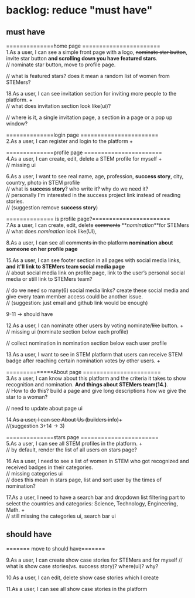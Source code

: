 # backlog: reduce "must have"

## must have

==============home page =======================  
1.As a user, I can see a simple front page with a logo, ~~nominate star button~~, invite star button  __and scrolling down you have featured stars__.  
// nominate star button, move to profile page.

// what is featured stars? does it mean a random list of women from STEMers?

18.As a user, I can see invitation section for inviting more people to the platform. +  
// what does invitation section look like(ui)?  

// where is it, a single invitation page, a section in a page or a pop up window?  

==============login page =======================  
2.As a user, I can register and login to the platform +  

==============profile page =======================  
4.As a user, I can create, edit, delete a STEM profile for myself +  
// missing ui

6.As a user, I want to see real name, age, profession, __success story__, city, country, photo in STEM profile  
// what is __success story__? who write it? why do we need it?  
// personally I'm interested in the success project link instead of reading stories.  
// (suggestion remove __success story__)

============== is profile page?=======================  
7.As a user, I can create, edit, delete ~~comments~~ **_nomination_**for STEMers  
// what does _nomination_ look like(UI),

8.As a user, I can see all  ~~comments in the platform~~ __nomination about someone on her profile page__

15.As a user, I can see footer section in all pages with social media links, __and it'll link to STEMers team social media page__  
// about social media link on profile page, link to the user’s personal social media or still link to STEMers team?

// do we need so many(6) social media links? create these social media and give every team member access could be another issue.  
// (suggestion: just email and github link would be enough)

 9-11  -> should have

12.As a user, I can nominate other users by voting nominate/~~like~~ button. +  
// missing ui (nominate section below each profile)

// collect nomination in nomination section below each user profile

13.As a user, I want to see in STEM platform that users can receive STEM badge after reaching certain nomination votes by other users. +

==============About page =======================  
3.As a user, I can know about this platform and the criteria it takes to show recognition and nomination. __And things about STEMers team(14.)__.  
// How to do this? build a page and give long descriptions how we give the star to a woman?  

// need to update about page ui

14.~~As a user, I can see About Us (builders info)+~~  
//(suggestion 3+14 -> 3)

==============stars page =======================  
5.As a user, I can see all STEM profiles in the platform. +  
// by default, render the list of all users on stars page?

16.As a user, I need to see a list of women in STEM who got recognized and received badges in their categories.  
// missing categories ui  
// does this mean in stars page, list and sort user by the times of nomination?

17.As a user, I need to have a search bar and dropdown list filtering part to select the countries and categories: Science, Technology, Engineering, Math. +  
// still missing the categories ui, search bar ui  

## should have

======= move to should have=======  

9.As a user, I can create show case stories for STEMers and for myself
//  what is show case stories(vs. success story)? where(ui)? why?  

10.As a user, I can edit, delete show case stories which I create  

11.As a user, I can see all show case stories in the platform  
